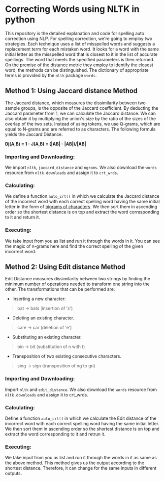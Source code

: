 # Correcting Words using NLTK in python
This repository is the detailed explanation and code for spelling auto correction using NLP.
For spelling correction, we're going to employ two strategies. Each technique uses a list of misspelled words and suggests a replacement term for each mistaken word. It looks for a word with the same initial letter as the misspelled word that is closest to it in the list of accurate spellings. The word that meets the specified parameters is then returned. On the premise of the distance metric they employ to identify the closest word, the methods can be distinguished.  The dictionary of appropriate terms is provided by the `nltk` package `words`.

## Method 1: Using Jaccard distance Method
The Jaccard distance, which measures the dissimilarity between two sample groups, is the opposite of the Jaccard coefficient. By deducting the Jaccard parameter from 1, we can calculate the Jaccard distance. We can also obtain it by multiplying the union's size by the ratio of the sizes of the overlap of the two sets. Instead of using tokens, we use Q-grams, which are equal to N-grams and are referred to as characters. The following formula yields the Jaccard Distance.

**Dj(A,B) = 1 - J(A,B)  = (|AB| - |AB|)/|AB|**

### Importing and Downloading:
We import `nltk`, `jaccard_distance` and `ngrams`.
We also download the `words` resource from `nltk.downloads` and assign it to `crt_wrds`.

### Calculating:
We define a function `auto_crt()` in which we calculate the Jaccard distance of the incorrect word with each correct spelling word having the same initial letter in the form of [bigrams of characters](https://www.geeksforgeeks.org/python-bigram-formation-from-given-list/). We then sort them in ascending order so the shortest distance is on top and extract the word corresponding to it and return it.

### Executing:
We take input from you as list and run it through the words in it.
You can see the magic of n-grams here and find the correct spelling of the given incorrect word.

## Method 2: Using Edit distance Method
Edit Distance measures dissimilarity between two strings by finding the minimum number of operations needed to transform one string into the other. The transformations that can be performed are:

- Inserting a new character: 
> bat -> bats (insertion of 's')

- Deleting an existing character. 
> care -> car (deletion of 'e')

- Substituting an existing character.
> bin -> bit (substitution of n with t)

- Transposition of two existing consecutive characters. 
> sing -> sign (transposition of ng to gn)

### Importing and Downloading:
Import `nltk` and `edit_distance`.
We also download the `words` resource from `nltk.downloads` and assign it to crt_wrds.

### Calculating:
Define a function `auto_crt()` in which we calculate the Edit distance of the incorrect word with each correct spelling word having the same initial letter. We then sort them in ascending order so the shortest distance is on top and extract the word corresponding to it and retrun it.

### Executing:
We take input from you as list and run it through the words in it as same as the above method.
This method gives us the output according to the shortest distance. Therefore, it can change for the same inputs in different outputs.
